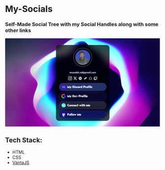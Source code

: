 # My-Socials
### Self-Made Social Tree with my Social Handles along with some other links


![App Image](/public/src/image.png)


## Tech Stack:
- HTML
- CSS
- [VantaJS](https://www.vantajs.com/)

